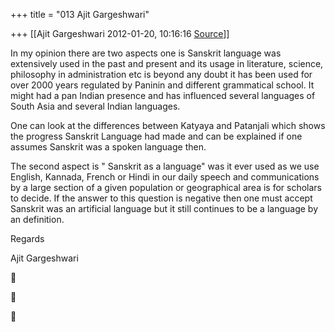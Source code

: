 +++
title = "013 Ajit Gargeshwari"

+++
[[Ajit Gargeshwari	2012-01-20, 10:16:16 [Source](https://groups.google.com/g/samskrita/c/j7kIhdQWyc0)]]



In my opinion there are two aspects one is Sanskrit language was extensively used in the past and present and its usage in literature, science, philosophy in administration etc is beyond any doubt it has been used for over 2000 years regulated by Paninin and different grammatical school. It might had a pan Indian presence and has influenced several languages of South Asia and several Indian languages.  
  
One can look at the differences between Katyaya and Patanjali which shows the progress Sanskrit Language had made and can be explained if one assumes Sanskrit was a spoken language then.  
  
The second aspect is " Sanskrit as a language" was it ever used as we use English, Kannada, French or Hindi in our daily speech and communications by a large section of a given population or geographical area is for scholars to decide. If the answer to this question is negative then one must accept Sanskrit was an artificial language but it still continues to be a language by an definition.  
  
Regards  
  
Ajit Gargeshwari  
  
  







